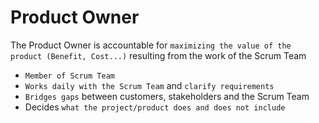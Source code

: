 # Product Owner

The Product Owner is accountable for `maximizing the value of the product (Benefit, Cost...)` resulting from the work of the Scrum Team

- `Member of Scrum Team`
- `Works daily with the Scrum Team` and `clarify requirements`
- `Bridges gaps` between customers, stakeholders and the Scrum Team
- Decides `what the project/product does and does not include`
